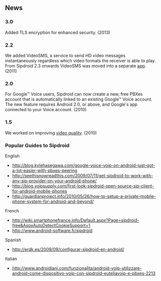## News ##

### 3.0 ###
Added TLS encryption for enhanced security. (2013)

### 2.2 ###
We added VideoSMS, a service to send HD video messages instantaneously regardless which video formats the receiver is able to play. From Sipdroid 2.3 onwards VideoSMS was moved into a separate [app](http://play.google.com/store/apps/details?id=ee.showm). (2011)

### 2.0 ###
For Google™ Voice users, Sipdroid can now create a new, free PBXes account that is automatically linked to an existing Google™ Voice account. The new feature requires Android 2.0, or above, and Google's app connected to your Voice account. (2010)

### 1.5 ###
We worked on improving [video quality](http://www.youtube.com/watch?v=PlLZHCHlSY4). (2010)

### Popular Guides to Sipdroid ###

English
   * http://blog.kylehasegawa.com/google-voice-voip-on-android-just-got-a-lot-easier-with-pbxes-peering
   * http://seethisnowreadthis.com/2009/07/11/get-sipdroid-to-work-with-any-sip-provider-on-your-android-phone/
   * http://blog.voipsupply.com/first-look-sipdroid-open-source-sip-client-for-android-mobile-phones
   * http://guardianproject.info/2010/05/26/how-to-setup-a-private-mobile-phone-system-for-android-and-beyond/

French
   * http://wiki.smartphonefrance.info/Default.aspx?Page=sipdroid-free&AspxAutoDetectCookieSupport=1
   * http://www.android-software.fr/sipdroid

Spanish
   * http://erdk.es/2009/09/configurar-sipdroid-en-android/

Italian
   * http://www.androidiani.com/funzionalita/android-voip-utilizzare-android-come-dispositivo-voip-con-sipdroid-euteliavoip-e-pbxes-2213